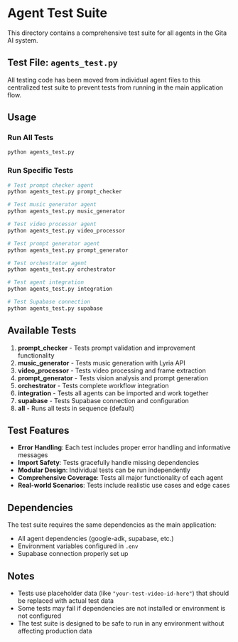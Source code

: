 # Agent Test Suite

This directory contains a comprehensive test suite for all agents in the Gita AI system.

## Test File: `agents_test.py`

All testing code has been moved from individual agent files to this centralized test suite to prevent tests from running in the main application flow.

## Usage

### Run All Tests

```bash
python agents_test.py
```

### Run Specific Tests

```bash
# Test prompt checker agent
python agents_test.py prompt_checker

# Test music generator agent
python agents_test.py music_generator

# Test video processor agent
python agents_test.py video_processor

# Test prompt generator agent
python agents_test.py prompt_generator

# Test orchestrator agent
python agents_test.py orchestrator

# Test agent integration
python agents_test.py integration

# Test Supabase connection
python agents_test.py supabase
```

## Available Tests

1. **prompt_checker** - Tests prompt validation and improvement functionality
2. **music_generator** - Tests music generation with Lyria API
3. **video_processor** - Tests video processing and frame extraction
4. **prompt_generator** - Tests vision analysis and prompt generation
5. **orchestrator** - Tests complete workflow integration
6. **integration** - Tests all agents can be imported and work together
7. **supabase** - Tests Supabase connection and configuration
8. **all** - Runs all tests in sequence (default)

## Test Features

- **Error Handling**: Each test includes proper error handling and informative messages
- **Import Safety**: Tests gracefully handle missing dependencies
- **Modular Design**: Individual tests can be run independently
- **Comprehensive Coverage**: Tests all major functionality of each agent
- **Real-world Scenarios**: Tests include realistic use cases and edge cases

## Dependencies

The test suite requires the same dependencies as the main application:

- All agent dependencies (google-adk, supabase, etc.)
- Environment variables configured in `.env`
- Supabase connection properly set up

## Notes

- Tests use placeholder data (like `"your-test-video-id-here"`) that should be replaced with actual test data
- Some tests may fail if dependencies are not installed or environment is not configured
- The test suite is designed to be safe to run in any environment without affecting production data
